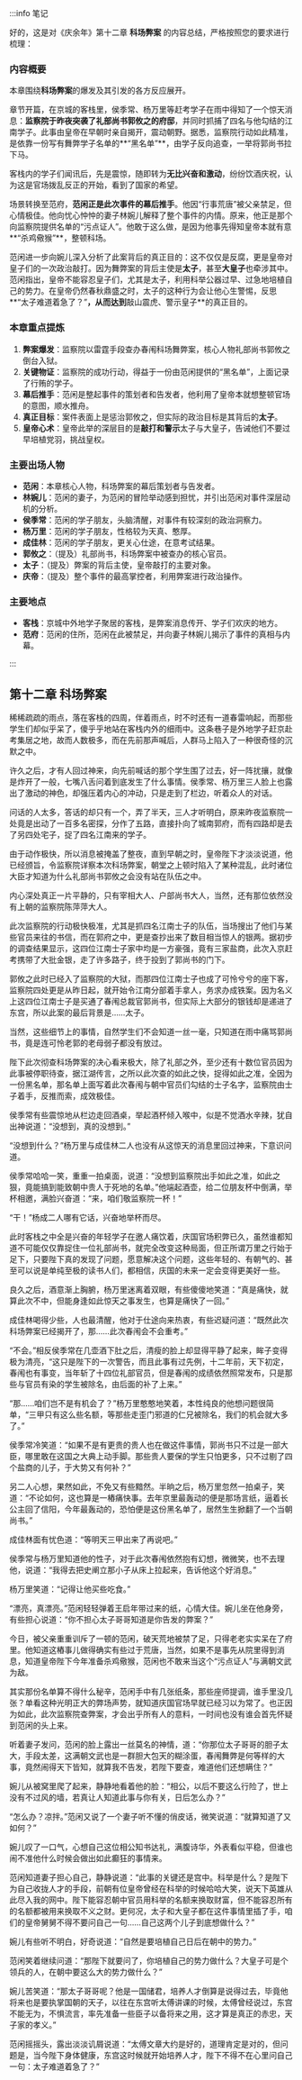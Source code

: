 :::info 笔记

好的，这是对《庆余年》第十二章 **科场弊案** 的内容总结，严格按照您的要求进行梳理：

### 内容概要

本章围绕**科场弊案**的爆发及其引发的各方反应展开。

章节开篇，在京城的客栈里，侯季常、杨万里等赶考学子在雨中得知了一个惊天消息：**监察院于昨夜突袭了礼部尚书郭攸之的府邸**，并同时抓捕了四名与他勾结的江南学子。此事由皇帝在早朝时亲自揭开，震动朝野。据悉，监察院行动如此精准，是依靠一份写有舞弊学子名单的**“黑名单”**，由学子反向追查，一举将郭尚书拉下马。

客栈内的学子们闻讯后，先是震惊，随即转为**无比兴奋和激动**，纷纷饮酒庆祝，认为这是官场拨乱反正的开始，看到了国家的希望。

场景转换至范府，**范闲正是此次事件的幕后推手**。他因“行事荒唐”被父亲禁足，但心情极佳。他向忧心忡忡的妻子林婉儿解释了整个事件的内情。原来，他正是那个向监察院提供名单的“污点证人”。他敢于这么做，是因为他事先得知皇帝本就有意**“杀鸡儆猴”**，整顿科场。

范闲进一步向婉儿深入分析了此案背后的真正目的：这不仅仅是反腐，更是皇帝对皇子们的一次政治敲打。因为舞弊案的背后主使是**太子**，甚至**大皇子**也牵涉其中。范闲指出，皇帝不能容忍皇子们，尤其是太子，利用科举公器过早、过急地培植自己的势力。在皇帝仍然春秋鼎盛之时，太子的这种行为会让他心生警惕，反思**“太子难道着急了？”**，从而达到**敲山震虎、警示皇子**的真正目的。

### 本章重点提炼

1.  **弊案爆发**：监察院以雷霆手段查办春闱科场舞弊案，核心人物礼部尚书郭攸之倒台入狱。
2.  **关键物证**：监察院的成功行动，得益于一份由范闲提供的“黑名单”，上面记录了行贿的学子。
3.  **幕后推手**：范闲是整起事件的策划者和告发者，他利用了皇帝本就想整顿官场的意图，顺水推舟。
4.  **真正目标**：案件表面上是惩治郭攸之，但实际的政治目标是其背后的**太子**。
5.  **皇帝心术**：皇帝此举的深层目的是**敲打和警示**太子与大皇子，告诫他们不要过早培植党羽，挑战皇权。

### 主要出场人物

*   **范闲**：本章核心人物，科场弊案的幕后策划者与告发者。
*   **林婉儿**：范闲的妻子，为范闲的冒险举动感到担忧，并引出范闲对事件深层动机的分析。
*   **侯季常**：范闲的学子朋友，头脑清醒，对事件有较深刻的政治洞察力。
*   **杨万里**：范闲的学子朋友，性格较为天真、憨厚。
*   **成佳林**：范闲的学子朋友，更关心仕途，在意考试结果。
*   **郭攸之**：（提及）礼部尚书，科场弊案中被查办的核心官员。
*   **太子**：（提及）弊案的背后主使，皇帝敲打的主要对象。
*   **庆帝**：（提及）整个事件的最高掌控者，利用弊案进行政治操作。

### 主要地点

*   **客栈**：京城中外地学子聚居的客栈，是弊案消息传开、学子们欢庆的地方。
*   **范府**：范闲的住所，范闲在此被禁足，并向妻子林婉儿揭示了事件的真相与内幕。

:::

## 第十二章 **科场弊案**

稀稀疏疏的雨点，落在客栈的四周，伴着雨点，时不时还有一道春雷响起，而那些学生们却似乎呆了，傻乎乎地站在客栈内外的细雨中。这条巷子是外地学子赶京赴考集居之地，故而人数极多，而在先前那声喊后，人群马上陷入了一种很奇怪的沉默之中。

许久之后，才有人回过神来，向先前喊话的那个学生围了过去，好一阵扰攘，就像是炸开了一般，七嘴八舌问着到底发生了什么事情。侯季常、杨万里三人脸上也露出了激动的神色，却强压着内心的冲动，只是走到了栏边，听着众人的对话。

问话的人太多，答话的却只有一个，弄了半天，三人才听明白，原来昨夜监察院一处竟是出动了一百多名密探，分作了五路，直接扑向了城南郭府，而有四路却是去了另四处宅子，捉了四名江南来的学子。

由于动作极快，所以消息被掩盖了整夜，直到早朝之时，皇帝陛下才淡淡说道，他已经颁旨，令监察院详察本次科场弊案，朝堂之上顿时陷入了某种混乱，此时诸位大臣才知道为什么礼部尚书郭攸之会没有站在队伍之中。

内心深处真正一片平静的，只有宰相大人、户部尚书大人，当然，还有那位依然没有上朝的监察院陈萍萍大人。

此次监察院的行动极快极准，尤其是抓四名江南士子的队伍，当场搜出了他们与某些官员来往的书信，而在郭府之中，更是查抄出来了数目相当惊人的银两。据初步的调查结果显示，这四位江南士子家中均是一方豪强，竟有三家盐商，此次入京赶考携带了大批金银，走了许多路子，终于投到了郭尚书的门下。

郭攸之此时已经入了监察院的大狱，而那四位江南士子也成了可怜兮兮的座下客，监察院四处更是从昨日起，就开始令江南分部着手拿人，务求办成铁案。因为名义上这四位江南士子是买通了春闱总裁官郭尚书，但实际上大部分的银钱却是递进了东宫，所以此案的最后背景是……太子。

当然，这些细节上的事情，自然学生们不会知道一丝一毫，只知道在雨中痛骂郭尚书，竟是连可怜老郭的老母弱子都没有放过。

陛下此次彻查科场弊案的决心看来极大，除了礼部之外，至少还有十数位官员因为此事被停职待查，据江湖传言，之所以此次查的如此之快，捉得如此之准，全因为一份黑名单，那名单上面写着此次春闱与朝中官员们勾结的士子名字，监察院由士子着手，反推而索，成效极佳。

侯季常有些震惊地从栏边走回酒桌，举起酒杯倾入喉中，似是不觉酒水辛辣，犹自出神说道：“没想到，真的没想到。”

“没想到什么？”杨万里与成佳林二人也没有从这惊天的消息里回过神来，下意识问道。

侯季常哈哈一笑，重重一拍桌面，说道：“没想到监察院出手如此之准，如此之狠，竟能搞到能致朝中贵人于死地的名单。”他端起酒壶，给二位朋友杯中倒满，举杯相邀，满脸兴奋道：“来，咱们敬监察院一杯！”

“干！”杨成二人哪有它话，兴奋地举杯而尽。

此时客栈之中全是兴奋的年轻学子在邀人痛饮着，庆国官场积弊已久，虽然谁都知道不可能仅仅靠捉住一位礼部尚书，就完全改变这种局面，但正所谓万里之行始于足下，只要陛下真的发现了问题，愿意解决这个问题，这些年轻的、有朝气的、甚至可以说是单纯至极的读书人们，都相信，庆国的未来一定会变得更美好一些。

良久之后，酒意渐上胸腑，杨万里迷离着双眼，有些傻傻地笑道：“真是痛快，就算此次不中，但能身逢如此惊天之事发生，也算是痛快了一回。”

成佳林喝得少些，人也最清醒，他对于仕途向来热衷，有些迟疑问道：“既然此次科场弊案已经揭开了，那……此次春闱会不会重考。”

“不会。”相反侯季常在几壶酒下肚之后，清瘦的脸上却显得平静了起来，眸子变得极为清亮，“这只是陛下的一次警告，而且此事有过先例，十二年前，天下初定，春闱也有事变，当年斩了十四位礼部官员，但是春闱的成绩依然照常发布，只是那些与官员有染的学生被除名，由后面的补了上来。”

“那……咱们岂不是有机会了？”杨万里憨憨地笑着，本性纯良的他想问题很简单，“三甲只有这么些名额，等那些走歪门邪道的仁兄被除名，我们的机会就大多了。”

侯季常冷笑道：“如果不是有更贵的贵人也在做这件事情，郭尚书只不过是一部大臣，哪里敢在这国之大典上动手脚。那些贵人要保的学生只怕更多，只不过剔了四个盐商的儿子，于大势又有何补？”

另二人心想，果然如此，不免又有些黯然。半晌之后，杨万里忽然一拍桌子，笑道：“不论如何，这也算是一樁痛快事。去年京里最轰动的便是那场言纸，逼着长公主回了信阳，今年最轰动的，恐怕便是这份黑名单了，居然生生掀翻了一个当朝尚书。”

成佳林面有忧色道：“等明天三甲出来了再说吧。”

侯季常与杨万里知道他的性子，对于此次春闱依然抱有幻想，微微笑，也不去理他，说道：“我得去把史阐立那小子从床上拉起来，告诉他这个好消息。”

杨万里笑道：“记得让他买些吃食。”

“漂亮，真漂亮。”范闲轻轻弹着王启年带过来的纸，心情大佳。婉儿坐在他身旁，有些担心说道：“你不担心太子哥哥知道是你告发的弊案？”

今日，被父亲重重训斥了一顿的范闲，破天荒地被禁了足，只得老老实实呆在了府里。他知道这樁事儿做得确实有些过于荒唐，当然，如果不是事先从院里得到消息，知道皇帝陛下今年准备杀鸡儆猴，范闲也不敢来当这个“污点证人”与满朝文武为敌。

其实那份名单算不得什么秘辛，范闲手中有几张纸条，那些座师提调，谁手里没几张？单看这种光明正大的弊场声势，就知道庆国官场早就已经习以为常了。也正因为如此，此次监察院查弊案，才会出乎所有人的意料，一时间也没有谁会首先怀疑到范闲的头上来。

听着妻子发问，范闲的脸上露出一丝莫名的神情，道：“你那位太子哥哥的胆子太大，手段太差，这满朝文武也是一群胆大包天的糊涂蛋，春闱舞弊是何等样的大事，竟然闹得天下皆知，就算我不告发，若陛下要查，难道他们还想瞒住？”

婉儿从被窝里爬了起来，静静地看着他的脸：“相公，以后不要这么行险了，世上没有不过风的墙，若真让人知道此事与你有关，日后怎么办？”

“怎么办？凉拌。”范闲又说了一个妻子听不懂的俏皮话，微笑说道：“就算知道了又如何？”

婉儿叹了一口气，心想自己这位相公知书达礼，满腹诗华，外表看似平稳，但谁也闹不准他什么时候会做出如此癫狂的事情来。

范闲知道妻子担心自己，静静说道：“此事的关键还是宫中。科举是什么？是陛下为自己收拢人才的手段，前朝有位皇帝曾经在科举的时候哈哈大笑，说天下英雄从此尽入我的网中。陛下能容忍朝中官员用科举的名额来换取财富，但不能容忍所有的名额都被用来换取不义之财。更何况，太子和大皇子都在这件事情里插了手，咱们的皇帝舅舅不得不要问自己一句……自己这两个儿子到底想做什么？”

婉儿有些听不明白，好奇说道：“自然是要培植自己日后在朝中的势力。”

范闲笑着继续问道：“那陛下就要问了，你培植自己的势力做什么？大皇子可是个领兵的人，在朝中要这么大的势力做什么？”

婉儿苦笑道：“那太子哥哥呢？他是一国储君，培养人才倒算是说得过去，毕竟他将来也是要执掌国朝的天子，以往在东宫听太傅讲课的时候，太傅曾经说过，东宫不能无为，不惧流言，率先准备一些臣子以备将来之用，这才算是真正的赤忠，天子家的孝义。”

范闲摇摇头，露出淡淡讥屑说道：“太傅文章大约是好的，道理肯定是对的，但问题是，当今陛下身体健康，东宫这时候就开始培养人才，陛下不得不在心里问自己一句：太子难道着急了？”

